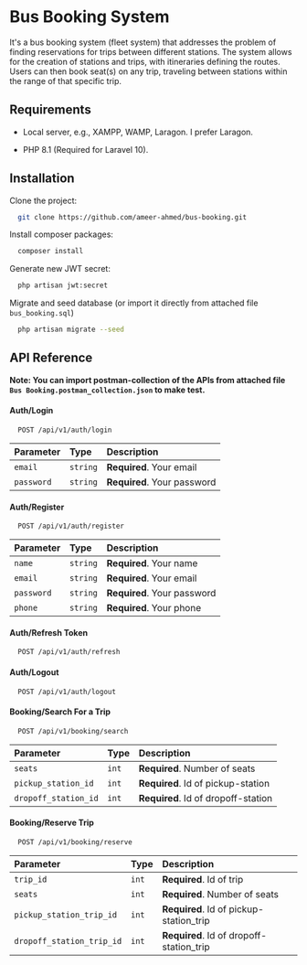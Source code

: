 
# Bus Booking System

It's a bus booking system (fleet system) that addresses the problem of finding reservations for trips between different stations. The system allows for the creation of stations and trips, with itineraries defining the routes. Users can then book seat(s) on any trip, traveling between stations within the range of that specific trip.

## Requirements

- Local server, e.g., XAMPP, WAMP, Laragon. I prefer Laragon.

- PHP 8.1 (Required for Laravel 10).


## Installation

Clone the project:

```bash
  git clone https://github.com/ameer-ahmed/bus-booking.git
```

Install composer packages:

```bash
  composer install
```

Generate new JWT secret:

```bash
  php artisan jwt:secret
```

Migrate and seed database (or import it directly from attached file `bus_booking.sql`)

```bash
  php artisan migrate --seed
```

## API Reference

**Note: You can import postman-collection of the APIs from attached file `Bus Booking.postman_collection.json` to make test.**

#### Auth/Login

```http
  POST /api/v1/auth/login
```

| Parameter | Type     | Description                |
| :-------- | :------- | :------------------------- |
| `email` | `string` | **Required**. Your email |
| `password` | `string` | **Required**. Your password |


#### Auth/Register

```http
  POST /api/v1/auth/register
```

| Parameter | Type     | Description                       |
| :-------- | :------- | :-------------------------------- |
| `name`      | `string` | **Required**. Your name |
| `email`      | `string` | **Required**. Your email |
| `password`      | `string` | **Required**. Your password |
| `phone`      | `string` | **Required**. Your phone |

#### Auth/Refresh Token

```http
  POST /api/v1/auth/refresh
```

#### Auth/Logout
```http
  POST /api/v1/auth/logout
```

#### Booking/Search For a Trip

```http
  POST /api/v1/booking/search
```

| Parameter | Type     | Description                       |
| :-------- | :------- | :-------------------------------- |
| `seats`      | `int` | **Required**. Number of seats |
| `pickup_station_id`      | `int` | **Required**. Id of pickup-station |
| `dropoff_station_id`      | `int` | **Required**. Id of dropoff-station |

#### Booking/Reserve Trip

```http
  POST /api/v1/booking/reserve
```

| Parameter | Type     | Description                       |
| :-------- | :------- | :-------------------------------- |
| `trip_id`      | `int` | **Required**. Id of trip |
| `seats`      | `int` | **Required**. Number of seats |
| `pickup_station_trip_id`      | `int` | **Required**. Id of pickup-station_trip |
| `dropoff_station_trip_id`      | `int` | **Required**. Id of dropoff-station_trip |



